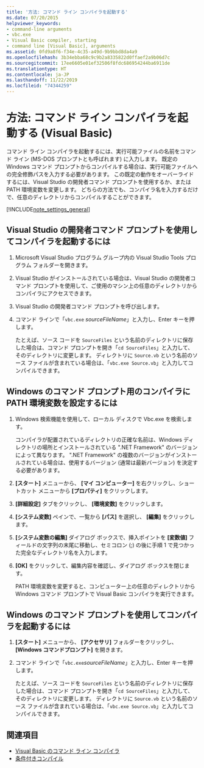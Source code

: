 ```yaml
---
title: '方法: コマンド ライン コンパイラを起動する'
ms.date: 07/20/2015
helpviewer_keywords:
- command-line arguments
- vbc.exe
- Visual Basic compiler, starting
- command line [Visual Basic], arguments
ms.assetid: 0fd9a8f6-f34e-4c35-a49d-9b9bbd8da4a9
ms.openlocfilehash: 3b34ebba68c9c9b2a8335822d0ffaef2a9b06d7c
ms.sourcegitcommit: 17ee6605e01ef32506f8fdc686954244ba6911de
ms.translationtype: HT
ms.contentlocale: ja-JP
ms.lasthandoff: 11/22/2019
ms.locfileid: "74344259"
---
```

# <a name="how-to-invoke-the-command-line-compiler-visual-basic"></a>方法: コマンド ライン コンパイラを起動する (Visual Basic)

コマンド ライン コンパイラを起動するには、実行可能ファイルの名前をコマンド ライン (MS-DOS プロンプトとも呼ばれます) に入力します。 既定の Windows コマンド プロンプトからコンパイルする場合は、実行可能ファイルへの完全修飾パスを入力する必要があります。 この既定の動作をオーバーライドするには、Visual Studio の開発者コマンド プロンプトを使用するか、または PATH 環境変数を変更します。 どちらの方法でも、コンパイラ名を入力するだけで、任意のディレクトリからコンパイルすることができます。

[!INCLUDE[note_settings_general](~/includes/note-settings-general-md.md)]

## <a name="to-invoke-the-compiler-using-the-developer-command-prompt-for-visual-studio"></a>Visual Studio の開発者コマンド プロンプトを使用してコンパイラを起動するには

1. Microsoft Visual Studio プログラム グループ内の Visual Studio Tools プログラム フォルダーを開きます。

2. Visual Studio がインストールされている場合は、Visual Studio の開発者コマンド プロンプトを使用して、ご使用のマシン上の任意のディレクトリからコンパイラにアクセスできます。

3. Visual Studio の開発者コマンド プロンプトを呼び出します。

4. コマンド ラインで「`vbc.exe` *sourceFileName*」と入力し、Enter キーを押します。

    たとえば、ソース コードを `SourceFiles` という名前のディレクトリに保存した場合は、コマンド プロンプトを開き「`cd SourceFiles`」と入力して、そのディレクトリに変更します。 ディレクトリに `Source.vb` という名前のソース ファイルが含まれている場合は、「`vbc.exe Source.vb`」と入力してコンパイルできます。

## <a name="to-set-the-path-environment-variable-to-the-compiler-for-the-windows-command-prompt"></a>Windows のコマンド プロンプト用のコンパイラに PATH 環境変数を設定するには

1. Windows 検索機能を使用して、ローカル ディスクで Vbc.exe を検索します。

    コンパイラが配置されているディレクトリの正確な名前は、Windows ディレクトリの場所とインストールされている ".NET Framework" のバージョンによって異なります。 ".NET Framework" の複数のバージョンがインストールされている場合は、使用するバージョン (通常は最新バージョン) を決定する必要があります。

2. **[スタート]** メニューから、 **[マイ コンピューター]** を右クリックし、ショートカット メニューから **[プロパティ]** をクリックします。

3. **[詳細設定]** タブをクリックし、 **[環境変数]** をクリックします。

4. **[システム変数]** ペインで、一覧から **[パス]** を選択し、 **[編集]** をクリックします。

5. **[システム変数の編集]** ダイアログ ボックスで、挿入ポイントを **[変数値]** フィールドの文字列の末尾に移動し、セミコロン (;) の後に手順 1 で見つかった完全なディレクトリ名を入力します。

6. **[OK]** をクリックして、編集内容を確認し、ダイアログ ボックスを閉じます。

     PATH 環境変数を変更すると、コンピューター上の任意のディレクトリから Windows コマンド プロンプトで Visual Basic コンパイラを実行できます。

## <a name="to-invoke-the-compiler-using-the-windows-command-prompt"></a>Windows のコマンド プロンプトを使用してコンパイラを起動するには

1. **[スタート]** メニューから、 **[アクセサリ]** フォルダーをクリックし、 **[Windows コマンドプロンプト]** を開きます。

2. コマンド ラインで「`vbc.exe`*sourceFileName*」と入力し、Enter キーを押します。

     たとえば、ソース コードを `SourceFiles` という名前のディレクトリに保存した場合は、コマンド プロンプトを開き「`cd SourceFiles`」と入力して、そのディレクトリに変更します。 ディレクトリに `Source.vb` という名前のソース ファイルが含まれている場合は、「`vbc.exe Source.vb`」と入力してコンパイルできます。

## <a name="see-also"></a>関連項目

- [Visual Basic のコマンド ライン コンパイラ](../../../visual-basic/reference/command-line-compiler/index.md)
- [条件付きコンパイル](../../../visual-basic/programming-guide/program-structure/conditional-compilation.md)
